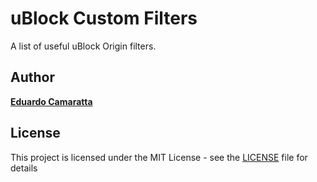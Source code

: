 # uBlock Custom Filters

A list of useful uBlock Origin filters.

## Author

**[Eduardo Camaratta](https://github.com/eduardocamaratta)**

## License

This project is licensed under the MIT License - see the [LICENSE](LICENSE) file for details